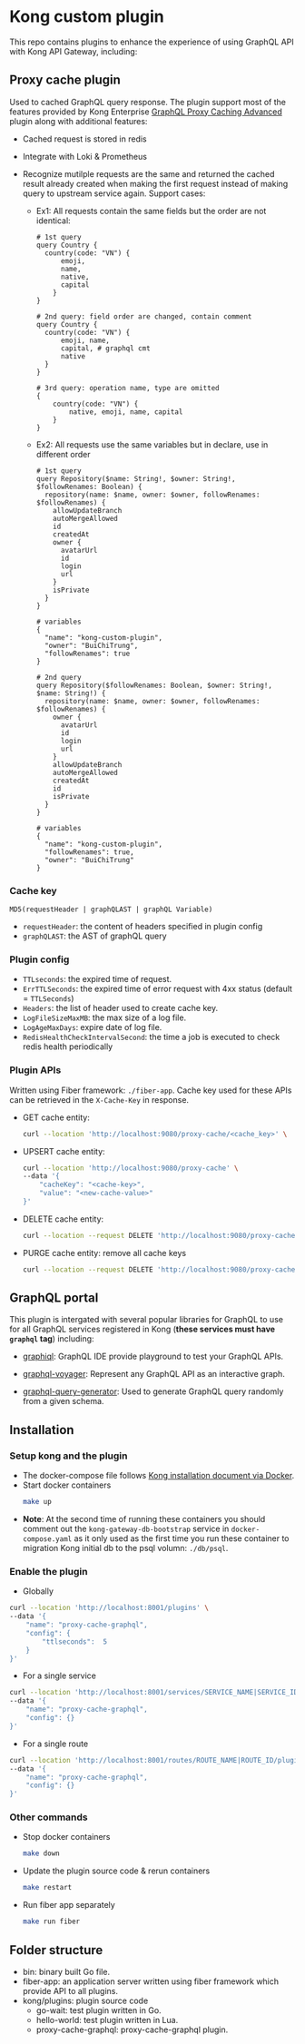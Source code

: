 # Kong custom plugin
This repo contains plugins to enhance the experience of using GraphQL API with Kong API Gateway, including:

## Proxy cache plugin
Used to cached GraphQL query response. The plugin support most of the features provided by Kong Enterprise [GraphQL Proxy Caching Advanced](https://docs.konghq.com/hub/kong-inc/graphql-proxy-cache-advanced/) plugin along with additional features:

+ Cached request is stored in redis
+ Integrate with Loki & Prometheus

+ Recognize mutilple requests are the same and returned the cached result already created when making the first request instead of making query to upstream service again. Support cases:
  + Ex1: All requests contain the same fields but the order are not identical:
    ```
    # 1st query
    query Country {
      country(code: "VN") {
          emoji,    
          name,
          native,
          capital
	    }
    }
        
    # 2nd query: field order are changed, contain comment
    query Country {
      country(code: "VN") {
          emoji, name,
          capital, # graphql cmt
          native
      }
    }
    
    # 3rd query: operation name, type are omitted
    {
        country(code: "VN") {
            native, emoji, name, capital
        } 
    }
    ```
  
  + Ex2: All requests use the same variables but in declare, use in different order
  
    ```
    # 1st query
    query Repository($name: String!, $owner: String!, $followRenames: Boolean) {
      repository(name: $name, owner: $owner, followRenames: $followRenames) {
        allowUpdateBranch
        autoMergeAllowed
        id
        createdAt
        owner {
          avatarUrl
          id
          login
          url
        }
        isPrivate
      }
    }
    
    # variables
    {
      "name": "kong-custom-plugin",
      "owner": "BuiChiTrung",
      "followRenames": true
    }
    
    # 2nd query
    query Repository($followRenames: Boolean, $owner: String!, $name: String!) {
      repository(name: $name, owner: $owner, followRenames: $followRenames) {
        owner {
          avatarUrl
          id
          login
          url
        }
        allowUpdateBranch
        autoMergeAllowed
        createdAt
        id
        isPrivate
      }
    }
    
    # variables
    {
      "name": "kong-custom-plugin",
      "followRenames": true,
      "owner": "BuiChiTrung"
    }
    ```

### Cache key

`MD5(requestHeader | graphQLAST | graphQL Variable)`

+ `requestHeader`: the content of headers specified in plugin config
+ `graphQLAST`: the AST of graphQL query

### Plugin config

+ `TTLseconds`: the expired time of request. 
+ `ErrTTLSeconds`: the expired time of error request with 4xx status (default = `TTLSeconds`)
+  `Headers`: the list of header used to create cache key. 
+  `LogFileSizeMaxMB`: the max size of a log file.
+  `LogAgeMaxDays`: expire date of log file.
+  `RedisHealthCheckIntervalSecond`: the time a job is executed to check redis health periodically

### Plugin APIs

Written using Fiber framework: `./fiber-app`. Cache key used for these APIs can be retrieved in the `X-Cache-Key` in response.

+ GET cache entity:

  ```bash
  curl --location 'http://localhost:9080/proxy-cache/<cache_key>' \
  ```

+ UPSERT cache entity:

  ```bash
  curl --location 'http://localhost:9080/proxy-cache' \
  --data '{
      "cacheKey": "<cache-key>",
      "value": "<new-cache-value>"
  }'
  ```

+ DELETE cache entity:

  ```bash
  curl --location --request DELETE 'http://localhost:9080/proxy-cache/<cache-key>'
  ```

+ PURGE cache entity: remove all cache keys

  ```bash
  curl --location --request DELETE 'http://localhost:9080/proxy-cache'
  ```

## GraphQL portal

This plugin is intergated with several popular libraries for GraphQL to use for all GraphQL services registered in Kong (**these services must have `graphql` tag**) including:

+ [graphiql](https://github.com/graphql/graphiql): GraphQL IDE provide playground to test your GraphQL APIs.

+ [graphql-voyager](https://github.com/graphql-kit/graphql-voyager): Represent any GraphQL API as an interactive graph.
+ [graphql-query-generator](https://github.com/IBM/graphql-query-generator): Used to generate GraphQL query randomly from a given schema.

## Installation

### Setup kong and the plugin
+ The docker-compose file follows [Kong installation document via Docker](https://docs.konghq.com/gateway/latest/install/docker/).
+ Start docker containers
    ```bash
    make up
    ```
+ **Note**: At the second time of running these containers you should comment out the `kong-gateway-db-bootstrap` service in `docker-compose.yaml` as it only used as the first time you run these container to migration Kong initial db to the psql volumn: `./db/psql`.

### Enable the plugin
+ Globally
```bash
curl --location 'http://localhost:8001/plugins' \
--data '{
    "name": "proxy-cache-graphql",
    "config": {
        "ttlseconds":  5
    }
}'
```

+ For a single service
```bash
curl --location 'http://localhost:8001/services/SERVICE_NAME|SERVICE_ID/plugins' \
--data '{
    "name": "proxy-cache-graphql",
    "config": {}
}'
```

+ For a single route
```bash
curl --location 'http://localhost:8001/routes/ROUTE_NAME|ROUTE_ID/plugins' \
--data '{
    "name": "proxy-cache-graphql",
    "config": {}
}'
```


### Other commands
+ Stop docker containers
    ```bash
    make down
    ```
+ Update the plugin source code & rerun containers
    ```bash
    make restart
    ```
+ Run fiber app separately
    ```bash
    make run fiber 
    ```

## Folder structure
+ bin: binary built Go file.
+ fiber-app: an application server written using fiber framework which provide API to all plugins.
+ kong/plugins: plugin source code
  + go-wait: test plugin written in Go.
  + hello-world: test plugin written in Lua.
  + proxy-cache-graphql: proxy-cache-graphql plugin.